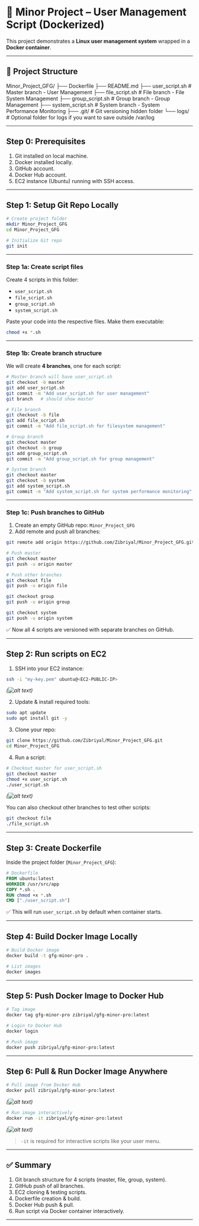# 🔹 Minor Project – User Management Script (Dockerized)

This project demonstrates a **Linux user management system** wrapped in a **Docker container**.

---

## 📂 Project Structure

Minor_Project_GFG/
├── Dockerfile
├── README.md
├── user_script.sh        # Master branch - User Management
├── file_script.sh        # File branch - File System Management
├── group_script.sh       # Group branch - Group Management
├── system_script.sh      # System branch - System Performance Monitoring
├── .git/                 # Git versioning hidden folder
└── logs/                 # Optional folder for logs if you want to save outside /var/log

---

## **Step 0: Prerequisites**

1. Git installed on local machine.
2. Docker installed locally.
3. GitHub account.
4. Docker Hub account.
5. EC2 instance (Ubuntu) running with SSH access.

---

## **Step 1: Setup Git Repo Locally**

```bash
# Create project folder
mkdir Minor_Project_GFG
cd Minor_Project_GFG

# Initialize Git repo
git init
```

---

### **Step 1a: Create script files**

Create 4 scripts in this folder:

* `user_script.sh`
* `file_script.sh`
* `group_script.sh`
* `system_script.sh`

Paste your code into the respective files. Make them executable:

```bash
chmod +x *.sh
```

---

### **Step 1b: Create branch structure**

We will create **4 branches**, one for each script:

```bash
# Master branch will have user_script.sh
git checkout -b master
git add user_script.sh
git commit -m "Add user_script.sh for user management"
git branch   # should show master

# File branch
git checkout -b file
git add file_script.sh
git commit -m "Add file_script.sh for filesystem management"

# Group branch
git checkout master
git checkout -b group
git add group_script.sh
git commit -m "Add group_script.sh for group management"

# System branch
git checkout master
git checkout -b system
git add system_script.sh
git commit -m "Add system_script.sh for system performance monitoring"
```

---

### **Step 1c: Push branches to GitHub**

1. Create an empty GitHub repo: `Minor_Project_GFG`
2. Add remote and push all branches:

```bash
git remote add origin https://github.com/Zibriyal/Minor_Project_GFG.git

# Push master
git checkout master
git push -u origin master

# Push other branches
git checkout file
git push -u origin file

git checkout group
git push -u origin group

git checkout system
git push -u origin system
```

✅ Now all 4 scripts are versioned with separate branches on GitHub.

---

## **Step 2: Run scripts on EC2**

1. SSH into your EC2 instance:

```bash
ssh -i "my-key.pem" ubuntu@<EC2-PUBLIC-IP>
```
_(![alt text](<Screenshot (78)-1.png>))_

2. Update & install required tools:

```bash
sudo apt update
sudo apt install git -y
```

3. Clone your repo:

```bash
git clone https://github.com/Zibriyal/Minor_Project_GFG.git
cd Minor_Project_GFG
```

4. Run a script:

```bash
# Checkout master for user_script.sh
git checkout master
chmod +x user_script.sh
./user_script.sh
```
_(![alt text](<Screenshot (79)-1.png>))_

You can also checkout other branches to test other scripts:

```bash
git checkout file
./file_script.sh
```

---

## **Step 3: Create Dockerfile**

Inside the project folder (`Minor_Project_GFG`):

```Dockerfile
# Dockerfile
FROM ubuntu:latest
WORKDIR /usr/src/app
COPY *.sh .
RUN chmod +x *.sh
CMD ["./user_script.sh"]
```

✅ This will run `user_script.sh` by default when container starts.

---

## **Step 4: Build Docker Image Locally**

```bash
# Build Docker image
docker build -t gfg-minor-pro .

# List images
docker images
```

---

## **Step 5: Push Docker Image to Docker Hub**

```bash
# Tag image
docker tag gfg-minor-pro zibriyal/gfg-minor-pro:latest

# Login to Docker Hub
docker login

# Push image
docker push zibriyal/gfg-minor-pro:latest


```

---

## **Step 6: Pull & Run Docker Image Anywhere**

```bash
# Pull image from Docker Hub
docker pull zibriyal/gfg-minor-pro:latest
```

_(![alt text](<Screenshot (76)-1.png>))_

```bash
# Run image interactively
docker run -it zibriyal/gfg-minor-pro:latest
```

_(![alt text](<Screenshot (80)-1.png>))_


> `-it` is required for interactive scripts like your user menu.

---

## ✅ **Summary**

1. Git branch structure for 4 scripts (master, file, group, system).
2. GitHub push of all branches.
3. EC2 cloning & testing scripts.
4. Dockerfile creation & build.
5. Docker Hub push & pull.
6. Run script via Docker container interactively.

---


